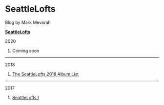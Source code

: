 # SeattleLofts
Blog by Mark Mevorah

**[SeattleLofts](/)**

2020
1. Coming soon

---

2018
1. [The SeattleLofts 2018 Album List](/The2018SeattleLoftsAlbumsofTheYearList)

---

2017
1. [SeattleLofts I](/SeattleLofts1)

<a href="https://github.com/mevorah"><i class="fa fa-github-square" style="font-size:36px"></i></a>
<a href="https://www.instagram.com/markmevorah/"><i class="fa fa-instagram" style="font-size:36px"></i></a>
<a href="https://seattlelofts.tumblr.com"><i class="fa fa-tumblr-square" style="font-size:36px"></i></a>
<a href="mailto:mjmevorah@gmail.com"><i class="fa fa-envelope-square" style="font-size:36px"></i></a>
